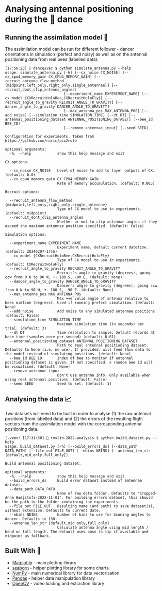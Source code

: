 # Analysing antennal positioning during the :honeybee: dance

## Running the assimilation model :brain:

The assimilation model can be run for different follower - dancer orientations in simulation (perfect and noisy) as well as on the antennal positioning data from real bees (labelled data).

```
[17:56:23] 🚀 dance2vec $ python simulate_antenna.py --help
usage: simulate_antenna.py [-h] [--cx_noise CX_NOISE] [--cx_cpu4_memory_gain CX_CPU4_MEMORY_GAIN] [--recruit_antenna_flow_method {midpoint,left_only,right_only,single_antennae}] [--recruit_dont_clip_antenna_angles]
                           [--experiment_name EXPERIMENT_NAME] [--cx_model {CXRecruitHoloBee,CXRecruitHoloFly}] [--recruit_angle_to_gravity RECRUIT_ANGLE_TO_GRAVITY] [--dancer_angle_to_gravity DANCER_ANGLE_TO_GRAVITY]
                           [--max_antenna_pos MAX_ANTENNA_POS] [--add_noise] [--simulation_time SIMULATION_TIME] [--dt DT] [--antennal_positioning_dataset ANTENNAL_POSITIONING_DATASET] [--bee_id BEE_ID]
                           [--remove_antennae_input] [--seed SEED]

Configuration for experiments. Taken from https://github.com/nuric/pix2rule

optional arguments:
  -h, --help            show this help message and exit

CX options:

  --cx_noise CX_NOISE   Level of noise to add to layer outputs of CX. (default: 0.0)
  --cx_cpu4_memory_gain CX_CPU4_MEMORY_GAIN
                        Rate of memory accumulation. (default: 0.005)

Recruit options:

  --recruit_antenna_flow_method {midpoint,left_only,right_only,single_antennae}
                        Type of CX model to use in experiments. (default: midpoint)
  --recruit_dont_clip_antenna_angles
                        Whether or not to clip antennae angles if they exceed the maximum antennae position specified. (default: False)

Simulation options:

  --experiment_name EXPERIMENT_NAME
                        Experiment name, default current datetime. (default: 20240207-1756)
  --cx_model {CXRecruitHoloBee,CXRecruitHoloFly}
                        Type of CX model to use in experiments. (default: CXRecruitHoloFly)
  --recruit_angle_to_gravity RECRUIT_ANGLE_TO_GRAVITY
                        Recruit's angle to gravity (degrees), going ccw from 0 N to 90 W, +- 180 S, -90 E. (default: None)
  --dancer_angle_to_gravity DANCER_ANGLE_TO_GRAVITY
                        Dancer's angle to gravity (degrees), going ccw from 0 N to 90 W, +- 180 S, -90 E. (default: None)
  --max_antenna_pos MAX_ANTENNA_POS
                        Max +ve valid angle of antenna relative to bees midline (degrees). Used if running prefect simulation. (default: None)
  --add_noise           Add noise to any simulated antennae positions. (default: False)
  --simulation_time SIMULATION_TIME
                        Maximum simulation time (in seconds) per trial. (default: 3)
  --dt DT               Time resolution to sample. Default records at base time (samples once per second) (default: 0.01)
  --antennal_positioning_dataset ANTENNAL_POSITIONING_DATASET
                        Path to real antennal positioning dataset. Defaults to None (i.e. no use). If provided, will feed this data to the model instead of simulating positions. (default: None)
  --bee_id BEE_ID       Index of bee to monitor if antennal positioning dataset is given. If not specified, a random bee id will be visualised. (default: None)
  --remove_antennae_input
                        Don't use antenna info. Only available when using real antennal positions. (default: False)
  --seed SEED           Seed to set. (default: 1)
```

## Analysing the data :chart_with_upwards_trend:

Two datasets will need to be built in order to analyse (1) the raw antennal positions (from labelled data) and (2) the errors of the resulting flight vectors from the assimilation model with the corresponding antennal positioning data.

```
(.venv) [17:31:50] 🚀 roslin-2022-analysis $ python build_dataset.py --help
usage: build_dataset.py [-h] [--build_errors_ds] [--data_path DATA_PATH] [--file_out FILE_OUT] [--nbins NBINS] [--antenna_len_str {default,mid_only,full_only}]

Build antennal positioning dataset.

optional arguments:
  -h, --help            show this help message and exit
  --build_errors_ds     Build error dataset instead of antennae dataset.
  --data_path DATA_PATH
                        Name of raw data folder. Defaults to 'Cropped-Anna Hadjitofi-2022-11-01'. For building errors dataset, this should be the path to the folder containing the experiments.
  --file_out FILE_OUT   Resulting name (and path) to save dataset(s), without extension. Defaults to current date.
  --nbins NBINS         Number of bins to use for binning angles to dancer. Defaults to 180.
  --antenna_len_str {default,mid_only,full_only}
                        Calculate antenna angle using mid length / bend or full length. The default uses base to tip if available and midpoint as fallback.
```

## Built With :hammer:

- [Matplotlib](https://matplotlib.org/stable/) - main plotting library
- [seaborn](https://seaborn.pydata.org/) - helper plotting library for some charts
- [NumPy](https://numpy.org/) - main numerical library for data vectorisation
- [Pandas](https://pandas.pydata.org/) - helper data manipulation library
- [OpenCV](https://pypi.org/project/opencv-python/) - video loading and extraction library
